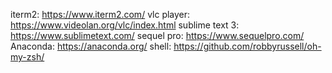 
iterm2: https://www.iterm2.com/
vlc player: https://www.videolan.org/vlc/index.html
sublime text 3: https://www.sublimetext.com/
sequel pro: https://www.sequelpro.com/
Anaconda: https://anaconda.org/
shell: https://github.com/robbyrussell/oh-my-zsh/

